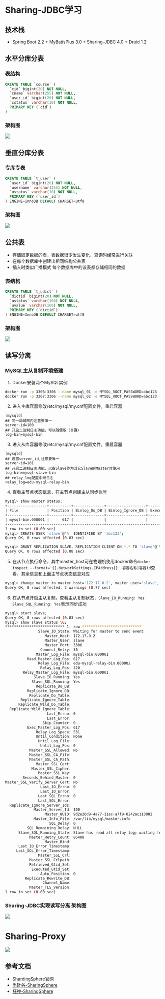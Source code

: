 # Sharing-JDBC学习

## 技术栈

* Spring Boot 2.2 + MyBatisPlus 3.0 + Sharing-JDBC 4.0 + Druid 1.2

## 水平分库分表

### 表结构

```sql
CREATE TABLE `course` (
  `cid` bigint(20) NOT NULL,
  `cname` varchar(255) NOT NULL,
  `user_id` bigint(20) NOT NULL,
  `cstatus` varchar(10) NOT NULL,
  PRIMARY KEY (`cid`)
)
```

### 架构图

![](https://my-guliedu.oss-cn-beijing.aliyuncs.com/sharding-jdbc/%E6%B0%B4%E5%B9%B3%E5%88%86%E5%BA%93%E5%88%86%E8%A1%A8.png)

## 垂直分库分表

### 专库专表

```sql
CREATE TABLE `t_user` (
  `user_id` bigint(20) NOT NULL,
  `username` varchar(255) NOT NULL,
  `ustatus` varchar(10) NOT NULL,
  PRIMARY KEY (`user_id`)
) ENGINE=InnoDB DEFAULT CHARSET=utf8
```

### 架构图

![](https://my-guliedu.oss-cn-beijing.aliyuncs.com/sharding-jdbc/%E4%B8%93%E5%BA%93%E4%B8%93%E8%A1%A8.png)

## 公共表

* 存储固定数据的表，表数据很少发生变化，查询时经常进行关联
* 在每个数据库中创建出相同结构公共表
* 插入时类似广播模式 每个数据库中的该表都存储相同的数据

### 表结构

```sql
CREATE TABLE `t_udict` (
  `dictid` bigint(20) NOT NULL,
  `ustatus` varchar(100) NOT NULL,
  `uvalue` varchar(100) NOT NULL,
  PRIMARY KEY (`dictid`)
) ENGINE=InnoDB DEFAULT CHARSET=utf8
```

### 架构图

![](https://my-guliedu.oss-cn-beijing.aliyuncs.com/sharding-jdbc/%E5%85%AC%E5%85%B1%E8%A1%A8.png)

## 读写分离

### MySQL主从复制环境搭建

1. Docker安装两个MySQL实例
```bash
docker run -p 3306:3306 --name mysql_01 -e MYSQL_ROOT_PASSWORD=abc123 -d mysql:5.7
docker run -p 3307:3306 --name mysql_02 -e MYSQL_ROOT_PASSWORD=abc123 -d mysql:5.7
```
2. 进入主库容器修改/etc/mysql/my.cnf配置文件，重启容器
```editorconfig
[mysqld]
## 同一局域网内注意要唯一
server-id=100  
## 开启二进制日志功能，可以随便取（关键）
log-bin=mysql-bin
```

3. 进入从库容器修改/etc/mysql/my.cnf配置文件，重启容器
```editorconfig
[mysqld]
## 设置server_id,注意要唯一
server-id=101  
## 开启二进制日志功能，以备Slave作为其它Slave的Master时使用
log-bin=mysql-slave-bin   
## relay_log配置中继日志
relay_log=edu-mysql-relay-bin 
```

4. 查看主节点状态信息，在主节点创建主从同步账号

```bash
mysql> show master status;
+------------------+----------+--------------+------------------+-------------------+
| File             | Position | Binlog_Do_DB | Binlog_Ignore_DB | Executed_Gtid_Set |
+------------------+----------+--------------+------------------+-------------------+
| mysql-bin.000001 |      617 |              |                  |                   |
+------------------+----------+--------------+------------------+-------------------+
1 row in set (0.00 sec)
mysql> CREATE USER 'slave'@'%' IDENTIFIED BY 'abc123';
Query OK, 0 rows affected (0.03 sec)

mysql> GRANT REPLICATION SLAVE, REPLICATION CLIENT ON *.* TO 'slave'@'%';
Query OK, 0 rows affected (0.08 sec)
```

5. 在从节点执行命令，其中master_host可在物理机使用docker命令`docker inspect --format='{{.NetworkSettings.IPAddress}}' 容器名称|容器id`查看，其余信息和上面主节点状态信息对应

```bash
mysql> change master to master_host='172.17.0.2', master_user='slave', master_password='abc123', master_port=3306, master_log_file='mysql-bin.000001', master_log_pos= 617, master_connect_retry=30;
Query OK, 0 rows affected, 2 warnings (0.77 sec)
```

6. 在从节点开启主从复制，查看主从复制状态，`Slave_IO_Running: Yes Slave_SQL_Running: Yes`表示同步成功
                                   
```bash
mysql> start slave;
Query OK, 0 rows affected (0.03 sec)
mysql> show slave status \G;
*************************** 1. row ***************************
               Slave_IO_State: Waiting for master to send event
                  Master_Host: 172.17.0.2
                  Master_User: slave
                  Master_Port: 3306
                Connect_Retry: 30
              Master_Log_File: mysql-bin.000001
          Read_Master_Log_Pos: 617
               Relay_Log_File: edu-mysql-relay-bin.000002
                Relay_Log_Pos: 320
        Relay_Master_Log_File: mysql-bin.000001
             Slave_IO_Running: Yes
            Slave_SQL_Running: Yes
              Replicate_Do_DB:
          Replicate_Ignore_DB:
           Replicate_Do_Table:
       Replicate_Ignore_Table:
      Replicate_Wild_Do_Table:
  Replicate_Wild_Ignore_Table:
                   Last_Errno: 0
                   Last_Error:
                 Skip_Counter: 0
          Exec_Master_Log_Pos: 617
              Relay_Log_Space: 531
              Until_Condition: None
               Until_Log_File:
                Until_Log_Pos: 0
           Master_SSL_Allowed: No
           Master_SSL_CA_File:
           Master_SSL_CA_Path:
              Master_SSL_Cert:
            Master_SSL_Cipher:
               Master_SSL_Key:
        Seconds_Behind_Master: 0
Master_SSL_Verify_Server_Cert: No
                Last_IO_Errno: 0
                Last_IO_Error:
               Last_SQL_Errno: 0
               Last_SQL_Error:
  Replicate_Ignore_Server_Ids:
             Master_Server_Id: 100
                  Master_UUID: 9d2e26d9-4a77-11ec-a7f9-0242ac110002
             Master_Info_File: /var/lib/mysql/master.info
                    SQL_Delay: 0
          SQL_Remaining_Delay: NULL
      Slave_SQL_Running_State: Slave has read all relay log; waiting for more updates
           Master_Retry_Count: 86400
                  Master_Bind:
      Last_IO_Error_Timestamp:
     Last_SQL_Error_Timestamp:
               Master_SSL_Crl:
           Master_SSL_Crlpath:
           Retrieved_Gtid_Set:
            Executed_Gtid_Set:
                Auto_Position: 0
         Replicate_Rewrite_DB:
                 Channel_Name:
           Master_TLS_Version:
1 row in set (0.00 sec)
```

### Sharing-JDBC实现读写分离 架构图

![](https://my-guliedu.oss-cn-beijing.aliyuncs.com/sharding-jdbc/%E4%B8%BB%E4%BB%8E%E5%A4%8D%E5%88%B6.png)

# Sharing-Proxy

![](https://shardingsphere.apache.org/document/current/img/shardingsphere-proxy_v2.png)

## 参考文档

* [ShardingSphere官网](https://shardingsphere.apache.org/index_zh.html)
* [尚硅谷-SharingSphere](https://www.bilibili.com/video/BV1LK411s7RX)
* [狂神-SharingSphere](https://www.kuangstudy.com/zl/sharding)